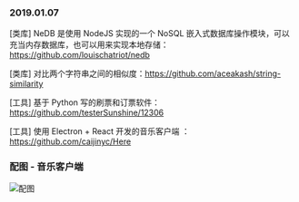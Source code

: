 ### 2019.01.07

[类库] NeDB 是使用 NodeJS 实现的一个 NoSQL 嵌入式数据库操作模块，可以充当内存数据库，也可以用来实现本地存储：<https://github.com/louischatriot/nedb>

[类库] 对比两个字符串之间的相似度：<https://github.com/aceakash/string-similarity>

[工具] 基于 Python 写的刷票和订票软件：<https://github.com/testerSunshine/12306>

[工具] 使用 Electron + React 开发的音乐客户端
：<https://github.com/caijinyc/Here>

### 配图 - 音乐客户端
![配图](https://raw.githubusercontent.com/caijinyc/Here/master/docs/img/%E6%8E%A8%E8%8D%90%E5%88%97%E8%A1%A8.png)


